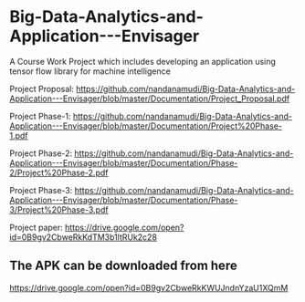 # Big-Data-Analytics-and-Application---Envisager
A Course Work Project which includes developing an application using tensor flow library for machine intelligence

Project Proposal: https://github.com/nandanamudi/Big-Data-Analytics-and-Application---Envisager/blob/master/Documentation/Project_Proposal.pdf 

Project Phase-1: https://github.com/nandanamudi/Big-Data-Analytics-and-Application---Envisager/blob/master/Documentation/Project%20Phase-1.pdf


Project Phase-2: https://github.com/nandanamudi/Big-Data-Analytics-and-Application---Envisager/blob/master/Documentation/Phase-2/Project%20Phase-2.pdf


Project Phase-3: https://github.com/nandanamudi/Big-Data-Analytics-and-Application---Envisager/blob/master/Documentation/Phase-3/Project%20Phase-3.pdf


Project paper: https://drive.google.com/open?id=0B9gv2CbweRkKdTM3b1ltRUk2c28


## The APK can be downloaded from here

https://drive.google.com/open?id=0B9gv2CbweRkKWUJndnYzaU1XQmM
